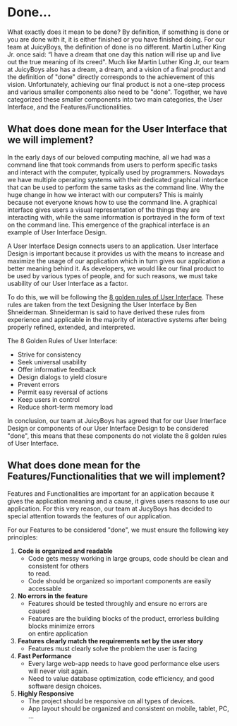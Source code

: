 # Done...

What exactly does it mean to be done? By definition, if something is done or you are done with it, it is either finished or you have finished doing. For our team at JuicyBoys, the definition of done is no different. Martin Luther King Jr. once said: “I have a dream that one day this nation will rise up and live out the true meaning of its creed". Much like Martin Luther King Jr, our team at JuicyBoys also has a dream, a dream, and a vision of a final product and the definition of "done" directly corresponds to the achievement of this vision. Unfortunately, achieving our final product is not a one-step process and various smaller components also need to be "done". Together, we have categorized these smaller components into two main categories, the User Interface, and the Features/Functionalities.

## What does done mean for the User Interface that we will implement?

In the early days of our beloved computing machine, all we had was a command line that took commands from users to perform specific tasks and interact with the computer, typically used by programmers. Nowadays we have multiple operating systems with their dedicated graphical interface that can be used to perform the same tasks as the command line. Why the huge change in how we interact with our computers? This is mainly because not everyone knows how to use the command line. A graphical interface gives users a visual representation of the things they are interacting with, while the same information is portrayed in the form of text on the command line. This emergence of the graphical interface is an example of User Interface Design. 

A User Interface Design connects users to an application. User Interface Design is important because it provides us with the means to increase and maximize the usage of our application which in turn gives our application a better meaning behind it. As developers, we would like our final product to be used by various types of people, and for such reasons, we must take usability of our User Interface as a factor.

To do this, we will be following the <a href="https://www.cs.umd.edu/users/ben/goldenrules.html">8 golden rules of User Interface</a>. These rules are taken from the text Designing the User Interface by Ben Shneiderman. Shneiderman is said to have derived these rules from experience and applicable in the majority of interactive systems after being properly refined, extended, and interpreted.

The 8 Golden Rules of User Interface:

- Strive for consistency
- Seek universal usability
- Offer informative feedback
- Design dialogs to yield closure
- Prevent errors
- Permit easy reversal of actions
- Keep users in control
- Reduce short-term memory load

In conclusion, our team at JuicyBoys has agreed that for our User Interface Design or components of our User Interface Design to be considered "done", this means that these components do not violate the 8 golden rules of User Interface.

## What does done mean for the Features/Functionalities that we will implement?

Features and Functionalities are important for an application because it gives the application meaning and a cause, it gives users reasons to use our application. For this very reason, our team at JucyBoys has decided to special attention towards the features of our application. 

For our Features to be considered "done", we must ensure the following key principles:

1. **Code is organized and readable**
      - Code gets messy working in large groups, code should be clean and  consistent for others  
            to read.
      - Code should be organized so important components are easily accessable
2. **No errors in the feature**
      - Features should be tested throughly and ensure no errors are caused
      - Features are the building blocks of the product, errorless building  blocks minimize errors  
            on entire application
4. **Features clearly match the requirements set by the user story**
      - Features must clearly solve the problem the user is facing
5. **Fast Performance**
	- Every large web-app needs to have good performance else users  will never visit again.
	- Need to value database optimization, code efficiency, and good  software design choices.
6. **Highly Responsive**
	- The project should be responsive on all types of devices.
	- App layout should be organized and consistent on mobile, tablet, PC, ...
